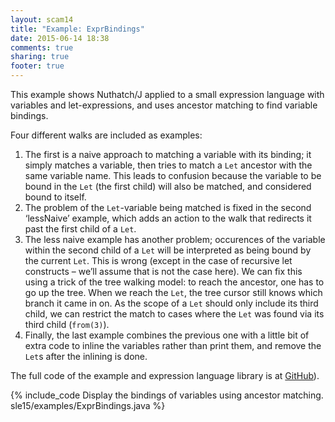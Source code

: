 ```yaml
---
layout: scam14
title: "Example: ExprBindings"
date: 2015-06-14 18:38
comments: true
sharing: true
footer: true
---
```

This example shows Nuthatch/J applied to a small expression language with variables and
let-expressions, and uses ancestor matching to find variable bindings.

Four different walks are included as examples:

1. The first is a naive approach to matching a variable with its binding; it simply matches
   a variable, then tries to match a ```Let``` ancestor with the same variable name. This leads to
   confusion because the variable to be bound in the ```Let``` (the first child) will also be matched,
   and considered bound to itself.
2. The problem of the ```Let```-variable being matched is fixed in the second ‘lessNaive’ example,
   which adds an action to the walk that redirects it past the first child of a ```Let```.
3. The less naive example has another problem; occurences of the variable within the 
   second child of a ```Let``` will be interpreted as being bound by the current ```Let```. This is wrong
   (except in the case of recursive let constructs – we’ll assume that is not the case here).
   We can fix this using a trick of the tree walking model: to reach the ancestor, one has to
   go up the tree. When we reach the ```Let```, the tree cursor still knows which branch it came in on.
   As the scope of a ```Let``` should only include its third child, we can restrict the match to
   cases where the ```Let``` was found via its third child (```from(3)```).
4. Finally, the last example combines the previous one with a little bit of extra code to
   inline the variables rather than print them, and remove the ```Let```s after the inlining is done.

The full code of the example and expression language library is at [GitHub](https://github.com/nuthatchery/nuthatch/tree/master/src/nuthatch/examples)).

<!-- more -->

{% include_code Display the bindings of variables using ancestor matching. sle15/examples/ExprBindings.java %}
